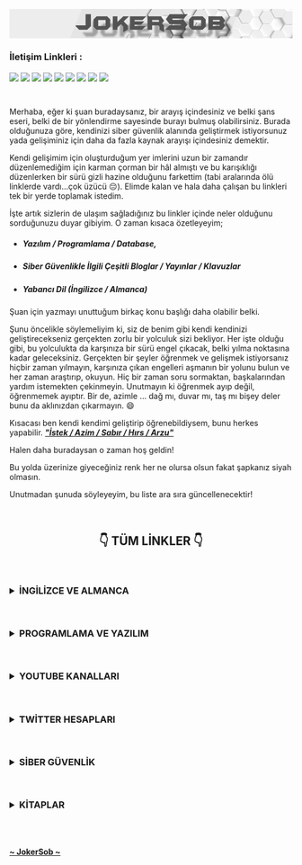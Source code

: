 <a href="https://github.com/JokerSob"><img align="center" alt="header" width="700" src="JokerSob.png"></a>

<!--          LİNKLER ALANI          -->
### <b>     İletişim Linkleri :     </b></tr>

<p align="left">
<a target="blank" href="https://www.youtube.com/channel/UCyXFujTOqgRz9oqU8V-hXww"><img align="center" src="https://img.shields.io/badge/YouTube-%23FF0000.svg?style=for-the-badge&logo=YouTube&logoColor=white" /></a>
<a target="blank" href="https://www.instagram.com/ouzpinkman"><img align="center" src="https://img.shields.io/badge/Instagram-E4405F?style=for-the-badge&logo=instagram&logoColor=white" /></a>
<a target="blank" href="https://twitter.com/SyntaxError_69"><img align="center" src="https://img.shields.io/badge/Twitter-%231DA1F2.svg?style=for-the-badge&logo=Twitter&logoColor=white" /></a>
<a target="blank" href="https://join.skype.com/invite/j2ho1vVuTHv7"><img align="center" src="https://img.shields.io/badge/Skype-%2300AFF0.svg?style=for-the-badge&logo=Skype&logoColor=white" /></a>
<a target="blank" href="https://discord.com/users/1045121857143177317"><img align="center" src="https://img.shields.io/badge/Discord-%235865F2.svg?style=for-the-badge&logo=discord&logoColor=white" /></a>
<a target="blank" href="https://www.tiktok.com/@cy83rp5ych0"><img align="center" src="https://img.shields.io/badge/TikTok-%23000000.svg?style=for-the-badge&logo=TikTok&logoColor=white" /></a>
<a target="blank" href="https://www.linkedin.com/in/oguzcelikutku351912/"><img align="center" src="https://img.shields.io/badge/linkedin-%230077B5.svg?style=for-the-badge&logo=linkedin&logoColor=white" /></a>
<a target="blank"  href="https://github.com/OuzCelikutku"><img align="center" src="https://img.shields.io/badge/github-%23121011.svg?style=for-the-badge&logo=github&logoColor=white" /></a>
<a target="blank" href="mailto:o.celikutku@outlook.com"><img align="center" src="https://img.shields.io/badge/Hotmail-0078D4?style=for-the-badge&logo=microsoft-outlook&logoColor=white" /></a>
</p>

<br />

Merhaba, eğer ki şuan buradaysanız, bir arayış içindesiniz ve belki şans eseri, belki de bir yönlendirme sayesinde burayı bulmuş olabilirsiniz. Burada olduğunuza göre, kendinizi siber güvenlik alanında geliştirmek istiyorsunuz yada gelişiminiz için daha da fazla kaynak arayışı içindesiniz demektir.

Kendi gelişimim için oluşturduğum yer imlerini uzun bir zamandır düzenlemediğim için karman çorman bir hâl almıştı ve bu karışıklığı düzenlerken bir sürü gizli hazine olduğunu farkettim (tabi aralarında ölü linklerde vardı...çok üzücü :pensive:). Elimde kalan ve hala daha çalışan bu linkleri tek bir yerde toplamak istedim.

İşte artık sizlerin de ulaşım sağladığınız bu linkler içinde neler olduğunu sorduğunuzu duyar gibiyim. O zaman kısaca özetleyeyim;
- ##### Yazılım / Programlama / Database,
- ##### Siber Güvenlikle İlgili Çeşitli Bloglar / Yayınlar / Klavuzlar
- ##### Yabancı Dil (İngilizce / Almanca)
Şuan için yazmayı unuttuğum birkaç konu başlığı daha olabilir belki.

Şunu öncelikle söylemeliyim ki, siz de benim gibi kendi kendinizi geliştirecekseniz gerçekten zorlu bir yolculuk sizi bekliyor. Her işte olduğu gibi, bu yolculukta da karşınıza bir sürü engel çıkacak, belki yılma noktasına kadar geleceksiniz. Gerçekten bir şeyler öğrenmek ve gelişmek istiyorsanız hiçbir zaman yılmayın, karşınıza çıkan engelleri aşmanın bir yolunu bulun ve her zaman araştırıp, okuyun. Hiç bir zaman soru sormaktan, başkalarından yardım istemekten çekinmeyin. Unutmayın ki öğrenmek ayıp değil, öğrenmemek ayıptır. Bir de, azimle ... dağ mı, duvar mı, taş mı bişey deler bunu da aklınızdan çıkarmayın. :smile:

Kısacası ben kendi kendimi geliştirip öğrenebildiysem, bunu herkes yapabilir. [<b>*"İstek / Azim / Sabır / Hırs / Arzu"*</b>](https://www.youtube.com/watch?v=nvVhYDxJtqg&ab_channel=G.O.R.A.)

Halen daha buradaysan o zaman hoş geldin! 

Bu yolda üzerinize giyeceğiniz renk her ne olursa olsun fakat şapkanız siyah olmasın.

Unutmadan şunuda söyleyeyim, bu liste ara sıra güncellenecektir!

<br />

<!--          LİNK ALANI          -->
## <center><b>   :point_down:   TÜM LİNKLER   :point_down:   </b></center>

<br />

<!--          YABANCI DİL ALANI          -->
### <center align="left"><details><summary><b>İNGİLİZCE VE ALMANCA</b></summary><br /><details><summary><b>İNGİLİZCE</b></summary>[DiziyleÖğren](https://diziyleogren.com/) <br /> [EGrammar](https://www.e-grammar.org/download/list-of-irregular-verbs.pdf) <br /> [Langenscheidt](https://tr.langenscheidt.com/) <br /> [Dict](https://www.dict.cc/) <br /> [Pons](https://tr.pons.com/%C3%A7eviri) <br /> [Tureng](https://tureng.com/tr/turkce-ingilizce) <br /> [Gutenberg](https://gutenberg.org/) <br /> [LibriVox](https://librivox.org/) <br /> [FreeRice](https://freerice.com/categories/english-vocabulary) <br /> [FreeBooksy](https://www.freebooksy.com/) <br /> [EReaderiq](https://www.ereaderiq.com/freebies?ft=yes&v=all) <br /> [Busuu](https://www.busuu.com/tr) <br /> </details><details><summary><b>ALMANCA</b></summary>[Beluka](https://beluka.de/) <br /> [Langenscheidt](https://tr.langenscheidt.com/almanca-turkce/) <br /> [Goethe A1~C2 WorltListe](https://www.goethe.de/pro/relaunch/prf/tr/A1_SD1_Wortliste_02.pdf) <br /> [Goethe](https://www.goethe.de/ins/tr/tr/sta/ank/prf/gzsd1/inf.html) <br /> [Duden](https://www.duden.de/) <br /> [LibriVox](https://librivox.org/search/?q=deutsch&search_form=advanced) <br /> </details><details><summary><b>KURSLAR</b></summary>[Lingoda](https://www.lingoda.com/en/) <br /> [Cambly](https://www.cambly.com/english?lang=tr) <br /> [Edx English](https://www.edx.org/learn/english) <br /> [Edx German](https://www.edx.org/learn/german) <br /> </details></center>

<br />

<!--          PROGRAMLAMA&YAZILIM ALANI          -->
### <center align="left"><details><summary><b>PROGRAMLAMA VE YAZILIM</b></summary><br /><details><summary><b>PYTHON</b></summary>[Python](https://www.python.org/) <br /> [Python Documentation](https://docs.python.org/3.11/tutorial/index.html) <br /> [Tkinter Documentation](https://docs.python.org/3.11/library/tkinter.html) <br /> [PyQt5 Documentation](https://www.riverbankcomputing.com/static/Docs/PyQt5/) <br /> [PyQt6 Documentation](https://www.riverbankcomputing.com/static/Docs/PyQt6/) <br /> [Qt Documentation](https://doc.qt.io/) <br /> [Django Documentation](https://docs.djangoproject.com/en/4.1/) <br /> [Virtualenv](https://virtualenv.pypa.io/en/latest/user_guide.html) <br /> [Ckeditor Documentation](https://ckeditor.com/) <br /> [Django Crispy Forms](https://django-crispy-forms.readthedocs.io/en/latest/) <br /> [Django User Model](https://simpleisbetterthancomplex.com/tutorial/2016/07/22/how-to-extend-django-user-model.html#onetoone) <br /> [Django Email](https://docs.djangoproject.com/en/4.1/topics/email/) <br /> [Django Smtp Authentication](https://stackoverflow.com/questions/26697565/django-smtpauthenticationerror) <br /> [Asabeneh 30 Days Of Python](https://github.com/Asabeneh/30-Days-Of-Python) <br /> [Yazbel](https://python-istihza.yazbel.com/) <br /> [Codecademy](https://www.codecademy.com/learn/learn-python-3) <br /> [Mobilhanem](https://www.mobilhanem.com/python-egitimi/) <br /> [Python Tutor](https://pythontutor.com/) <br /> [Python Cheatsheet](https://www.pythoncheatsheet.org/) <br /> [Learn Python](https://www.learnpython.org/) <br /> [Real Python](https://realpython.com/python-testing/) <br /> [Edx Computer Science](https://www.edx.org/professional-certificate/introduction-to-python-programming) <br /> [Edx Python Basics for Data Science](https://www.edx.org/course/python-basics-for-data-science?index=product&queryID=12642d47e76e4b472dbb1e4d4f001f19&position=1) <br /> </details><details><summary><b>HTML - CSS - BOOTSTRAP</b></summary>[W3](https://www.w3.org/2010/Talks/1117-html5-plh/basic_html5_doc.html) <br /> [W3 Schools](https://www.w3schools.com/tags/tag_doctype.asp) <br /> [Developer Mozilla](https://developer.mozilla.org/en-US/docs/Web/HTML) <br /> [OWASP HTML Security Cheatsheets](https://cheatsheetseries.owasp.org/cheatsheets/HTML5_Security_Cheat_Sheet.html) <br /> [CSS-Tricks](https://css-tricks.com/) <br /> [Bootstap](https://getbootstrap.com/) <br /> </details><details><summary><b>C - C# - C++</b></summary>[C](https://devdocs.io/c/) <br /> [C Documentation](https://learn.microsoft.com/en-us/cpp/c-language/?view=msvc-170) <br /> [C# Documentation](https://learn.microsoft.com/en-us/dotnet/csharp/) <br /> [C#](https://learn.microsoft.com/en-us/dotnet/csharp/tour-of-csharp/) <br /> [C++ Documentation](https://learn.microsoft.com/en-us/cpp/cpp/?view=msvc-170) <br /> [Mortennobel C++ Cheatsheet](https://github.com/mortennobel/cpp-cheatsheet) <br /> </details><details><summary><b>JAVA - JAVASCRİPT - JQUERY</b></summary>[Java](https://dev.java/learn/) <br /> [Kodlama.io](https://www.kodlama.io/p/yazilim-gelistirici-yetistirme-kampi2) <br /> [JavaScript](https://www.javascript.com/learn/strings) <br /> [Asabeneh 30 Days Of JavaScript](https://github.com/Asabeneh/30-Days-Of-JavaScript) <br /> [JQeury](https://jquery.com/) <br /> </details><details><summary><b>GO</b></summary>[GO](https://go.dev/doc/effective_go) <br /> [GO Example](https://gobyexample.com/) <br /> </details><details><summary><b>PHP</b></summary>[PHP](https://www.php.net/) <br /> </details><details><summary><b>C50X</b></summary>[Kodluyoruz](https://kodluyoruz.org/cs50x/) <br /> [Harvard Course](https://cs50.harvard.edu/x/2022/) <br /> [Harvard Zoom Meeting](https://cs50.harvard.edu/x/2021/zoom/) <br /> [Edx Computer Science](https://www.edx.org/course/introduction-computer-science-harvardx-cs50x?index=product&queryID=de2e4ba53714d083bf68f2463b6cc33c&position=1) <br /> </details><details><summary><b>KILAVUZLAR</b></summary>[W3 Schools](https://www.w3schools.com/) <br /> [StackOverFlow](https://stackoverflow.com/) <br /> [Odin Project](https://www.theodinproject.com/) <br /> [Hyperpolyglot](https://hyperpolyglot.org/scripting) <br /> </details><details><summary><b>KURSLAR - KİTAPLAR - YAYINLAR</b></summary>[WebKenti](https://www.webkenti.net/2014/09/kopyala-yapstr-icerigi-engellemek.html) <br /> [Bilgeİş](https://bilgeis.net/tr) <br /> [Mobilhanem](https://www.mobilhanem.com/) <br /> [Kodlama.io](https://www.kodlama.io/) <br /> [GoalKicker](https://goalkicker.com/) <br /> [BookBoon](https://bookboon.com/en/it-programming-ebooks) <br /> [Free Code Camp](https://www.freecodecamp.org/) <br /> [Roadmap.sh](https://roadmap.sh/) <br /> [Codecademy](https://www.codecademy.com/catalog/all) <br /> [Learn X in Y Minutes](https://learnxinyminutes.com/) <br /> [Edx Computer Programming Courses](https://www.edx.org/learn/computer-programming) <br /> [Edx Data Analysis Courses](https://www.edx.org/learn/data-analysis) <br /> [Learn Code The Hardway](https://learncodethehardway.org/) <br /> [OReilly](https://www.oreilly.com/radar/) <br /> [Exploit Exercises](https://exploit-exercises.com/) <br /> [Bobby Tables](https://bobby-tables.com/) <br /></details><details><summary><b>GENEL</b></summary>[ReCaptcha](https://www.google.com/recaptcha/about/) <br /> [Captcha](http://captcha.net/) <br /> [CodePen](https://codepen.io/) <br /> [Pypl](https://pypl.github.io/PYPL.html) <br /> [Wappalyzer](https://www.wappalyzer.com/) <br /> </details></details></center>

<br/>

<!--          YOUTUBE KANALLARI ALANI          -->
### <center align="left"><details><summary><b>YOUTUBE KANALLARI</b></summary>[John Savill's Technical Training](https://www.youtube.com/@NTFAQGuy) <br /> [Cloud and Serverless Turkey](https://www.youtube.com/@CloudTurkey) <br /> [Cloud Solutions Architect](https://www.youtube.com/@CloudSolutionsArchitect) <br /> [Amazon Web Services](https://www.youtube.com/user/AmazonWebServices/Cloud) <br /> [SentiaCloud](https://www.youtube.com/@sentiacloud8663/videos) <br /> [JohnnyXmas](https://www.youtube.com/c/JohnnyXmas) <br /> [Adrian Crenshaw](https://www.youtube.com/@irongeek) <br /> [BSides DC](https://www.youtube.com/@BsidesdcOrg) <br /> [samy kamkar](https://www.youtube.com/@samykamkar) <br /> [Art of the Problem](https://www.youtube.com/@ArtOfTheProblem) <br /> [Derek Banas](https://www.youtube.com/@derekbanas) <br /> [Arin Yazilim](https://www.youtube.com/c/ArinYazilim) <br /> [TheBeefproject](https://www.youtube.com/@TheBeefproject/videos) <br /> [Brav0Hax](https://www.youtube.com/user/Brav0Hax) <br /> [Alternatif Eğitim](https://www.youtube.com/@AlternatifEgitim/videos) <br /> [Seron Swordson](https://www.youtube.com/channel/UC67zbIoIoQWPqaPRdHiIQXg/videos) <br /> [RIDWAN AG](https://www.youtube.com/@ridwanag1143) <br /> [Atil Samancioglu](https://www.youtube.com/channel/UCnmAu7FF7LeoyTozrMVtTxQ) <br /> [Cahit Yolacan](https://www.youtube.com/c/CahitYolacan) <br /> [Techno Digital](https://www.youtube.com/@technodigital1386) <br /> [Linode](https://www.youtube.com/@linode) <br /> [Hacking & Security](https://www.youtube.com/@Agonlusen666) <br /> [HdCoders](https://www.youtube.com/c/HdCoders) <br /> [Sysadmin102](https://www.youtube.com/c/sysadmin102) <br /> [David Bombal](https://www.youtube.com/c/DavidBombal) <br /> [The saptanil](https://www.youtube.com/c/Thesaptanil) <br /> [Joseph Delgadillo](https://www.youtube.com/@JosephDelgadillo) <br /> [HackerSploit](https://www.youtube.com/HackerSploit) <br /> [sentdex](https://www.youtube.com/@sentdex) <br /> [CodingEntrepreneurs](https://www.youtube.com/@CodingEntrepreneurs) <br /> [Max Goodridge](https://www.youtube.com/@MaxGoodridgeTech) <br /> [Corey Schafer](https://www.youtube.com/c/Coreyms) <br /> [Barış Aslan](https://www.youtube.com/c/Bar%C4%B1%C5%9FAslan) <br /> [Programming with Mosh](https://www.youtube.com/@programmingwithmosh) <br /> [Spinn TV](https://www.youtube.com/@SpinnTV) <br /> [Wanderson](https://www.youtube.com/c/WandersonIsMe) <br /> [Tech-Gram Academy](https://www.youtube.com/c/TechGramAcademy) <br /> [DJ Oamen](https://www.youtube.com/@DJOamen) <br /> [BilgisayarKavramlari](https://www.youtube.com/@Sadievrenseker_BK) <br /> [Yazılım Bilimi](https://www.youtube.com/@YazlmBilimiAnkara) <br /> [Yakın Kampüs](https://www.youtube.com/user/yakinkampus1) <br /> [BeGi BeGi Almanca](https://www.youtube.com/@BeGiBeGi) <br /> [FK LANGUAGE](https://www.youtube.com/@FKLANGUAGE) <br /> [codingwithdidem](https://www.youtube.com/c/codingwithdidem) <br /> [Network Direction](https://www.youtube.com/@NetworkDirection) <br /> [Computerphile](https://www.youtube.com/@Computerphile) <br /> [CrashCourse](https://www.youtube.com/@crashcourse) <br /> [Go Türkiye](https://www.youtube.com/@go_turkiye) <br /> [PiXimperfect](https://www.youtube.com/@PiXimperfect/playlists) <br /> [Bugcrowd](https://www.youtube.com/c/Bugcrowd) <br /> [Feross](https://www.youtube.com/@Ferossity/videos) <br /> [Türkiye Siber Güvenlik Kümelenmesi](https://www.youtube.com/@turkiyesiberguvenlikkumele6983) <br /> [Mehmet D. INCE](https://www.youtube.com/@mdisec) <br /> [The Cyber Mentor](https://www.youtube.com/@TCMSecurityAcademy) <br /> [CS50](https://www.youtube.com/cs50) <br /> [PowerCert Animated Videos ](https://www.youtube.com/c/PowerCertAnimatedVideos) <br /> [edureka!](https://www.youtube.com/@edurekaIN) <br /> [Sadık Turan](https://www.youtube.com/@sadik_turan) <br /> [freeCodeCamp.org](https://www.youtube.com/@freecodecamp) <br /> [RSA Conference](https://www.youtube.com/@RSAConference) <br /> [STÖK](https://www.youtube.com/@STOKfredrik) <br /> [LiveOverflow](https://www.youtube.com/@LiveOverflow) <br /> [Tux Designer](https://www.youtube.com/channel/UCPSWEL_RGs56IShe8FV0quQ/playlists) <br /> [Sıfırdan Bire Herşey](https://www.youtube.com/@emresabuncu) <br /> [Tülin Kayalar](https://www.youtube.com/c/T%C3%BClinKayalar/playlists) <br /> [TJ FREE](https://www.youtube.com/@TJFREE) <br /> [Geekoutdoors](https://www.youtube.com/c/GeekoutdoorsBrand/playlists) <br /> [Loi Liang Yang](https://www.youtube.com/@LoiLiangYang) <br /> [John Hammond](https://www.youtube.com/c/JohnHammond010) <br /> [TomNomNom](https://www.youtube.com/@TomNomNomDotCom) <br /> [Drew Ryan](https://www.youtube.com/@drewr) <br /> [Muhammet Akkuş](https://www.youtube.com/c/muhammetakkusweb) <br /> [Emrah Yüksel](https://www.youtube.com/@EmrahYukselSosyolojiTV) <br /> </details></center>

<br />

<!--          TWİTTER HESAPLARI ALANI          -->
### <center align="left"><details><summary><b>TWİTTER HESAPLARI</b></summary>[Hacker News Network](https://twitter.com/ThisIsHNN) <br /> [Mayuresh](https://twitter.com/pentestit) <br /> [Root-Me](https://twitter.com/rootme_org) <br /> [Natalie Silvanovich](https://twitter.com/natashenka) <br /> [System32Comics](https://twitter.com/System32Comics) <br /> [HackerBoxes](https://twitter.com/HackerBoxes) <br /> [samy kamkar](https://twitter.com/samykamkar) <br /> [Andy](https://twitter.com/ZephrFish) <br /> [Privacy Related News...mostly](https://twitter.com/privacyfocused) <br /> [Brad](https://twitter.com/malware_traffic) <br /> [Cybersecurity](https://twitter.com/cyber) <br /> [NCSC UK](https://twitter.com/NCSC) <br /> [F-Secure](https://twitter.com/FSecure) <br /> [Kaspersky](https://twitter.com/kaspersky) <br /> [US-CERT](https://twitter.com/USCERT_gov) <br /> [Malwarebytes](https://twitter.com/Malwarebytes) <br /> [Holly Graceful](https://twitter.com/HollyGraceful) <br /> [Bitdefender](https://twitter.com/Bitdefender) <br /> [Computing.co.uk](https://twitter.com/Computing_News) <br /> [Network World](https://twitter.com/NetworkWorld) <br /> [BleepingComputer](https://twitter.com/BleepinComputer) <br /> [FedScoop](https://twitter.com/fedscoop) <br /> [The Register](https://twitter.com/TheRegister) <br /> [Motherboard](https://twitter.com/motherboard) <br /> [Help Net Security](https://twitter.com/helpnetsecurity) <br /> [SC Media](https://twitter.com/SCMagazine) <br /> [DarkReading](https://twitter.com/DarkReading) <br /> [Paul Asadoorian @paulasadoorian@infosec.exchange](https://twitter.com/securityweekly) <br /> [SecurityWeek](https://twitter.com/SecurityWeek) <br /> [CIO.com](https://twitter.com/CIOonline) <br /> [CSOonline](https://twitter.com/CSOonline) <br /> [iTWire - Latest News](https://twitter.com/iTWire) <br /> [BetaNews.com](https://twitter.com/BetaNews) <br /> [Hackread.com](https://twitter.com/HackRead) <br /> [The Hacker News](https://twitter.com/TheHackersNews) <br /> [Threatpost](https://twitter.com/threatpost) <br /> [eWeek](https://twitter.com/eWEEKNews) <br /> [Pierluigi Paganini - Security Affairs](https://twitter.com/securityaffairs) <br /> [Tripwire](https://twitter.com/TripwireInc) <br /> [Infosecurity Magazine](https://twitter.com/InfosecurityMag) <br /> [Debra Baker, CISSP CCSP](https://twitter.com/deb_infosec) <br /> [SwiftOnSecurity](https://twitter.com/SwiftOnSecurity) <br /> [Eugene Kaspersky](https://twitter.com/e_kaspersky) <br /> [Peter Kruse | Cybercrime Research](https://twitter.com/peterkruse) <br /> [Catalin Cimpanu](https://twitter.com/campuscodi) <br /> [Neil Rubenking](https://twitter.com/neiljrubenking) <br /> [@mikko](https://twitter.com/mikko) <br /> [warex](https://twitter.com/warex) <br /> [Mohit Kumar](https://twitter.com/unix_root) <br /> [Sadi Evren SEKER](https://twitter.com/sadievrenseker) <br /> [Cem Say](https://twitter.com/say_cem) <br /> [Siber Güvenlik Haber](https://twitter.com/sguvenlikhaber) <br /> [STÖK](https://twitter.com/stokfredrik) <br /> [Heath Maverick Adams](https://twitter.com/thecybermentor) <br /> [Troy Hunt](https://twitter.com/troyhunt) <br /> [Samet SAHIN](https://twitter.com/sametsahinnet) <br /> [Özgür ÖZTÜRK](https://twitter.com/ozgurozturknet) <br /> [Schneier Blog](https://twitter.com/schneierblog) <br /> [SANS Institute](https://twitter.com/SANSInstitute) <br /> [Mehmet INCE](https://twitter.com/mdisec) <br /> [Joe Helle - Mayor of Hacktown](https://twitter.com/joehelle) <br /> [Jayson E. Street 💙 🤗💛 Hacker - Helper - Human](https://twitter.com/jaysonstreet) <br /> [Halil Öztürkci](https://twitter.com/halilozturkci) <br /> [Graham Cluley](https://twitter.com/gcluley) <br /> [Evren](https://twitter.com/evrnyalcin) <br /> [Kubilay Onur Gungor](https://twitter.com/corpuscallosum) <br /> [Bünyamin Demir](https://twitter.com/bunyamindemir) <br /> [briankrebs](https://twitter.com/briankrebs) <br /> [omer citak](https://twitter.com/om3rcitak) <br /> [Naked Security](https://twitter.com/NakedSecurity) <br /> [The Javvad Malik A.I.](https://twitter.com/J4vv4D) <br /> [Dave Kennedy](https://twitter.com/HackingDave) <br /> [HackerOne](https://twitter.com/Hacker0x01) <br /> [Cyber Security Hub](https://twitter.com/CSHubUSA) <br /> [bugcrowd](https://twitter.com/Bugcrowd) <br /> [Brian Ó hEoghanáin (Brian Honan) #BLM He/Him](https://twitter.com/BrianHonan) <br /> [@tib3rius@infosec.exchange @tib3rius@hachyderm.io](https://twitter.com/0xTib3rius) <br /> [TryHackMe](https://twitter.com/RealTryHackMe) <br /> [Black Hat](https://twitter.com/BlackHatEvents) <br /> [The Debian Project](https://twitter.com/debian) <br /> [Vuln Hub](https://twitter.com/VulnHub) <br /> [Ubuntu](https://twitter.com/ubuntu) <br /> [Exploit Database](https://twitter.com/ExploitDB) <br /> [Metasploit Project](https://twitter.com/metasploit) <br /> [DEF CON](https://twitter.com/defcon) <br /> [Offensive Security](https://twitter.com/offsectraining) <br /> [Burp Suite](https://twitter.com/Burp_Suite) <br /> [Hack The Box](https://twitter.com/hackthebox_eu) <br /> [g0t mi1k](https://twitter.com/g0tmi1k) <br /> [Kali Linux](https://twitter.com/kalilinux) <br /> </details></center>

<br />

<!--          SİBER GÜVENLİK ALANI          -->
### <center align="left"><details><summary><b>SİBER GÜVENLİK</b></summary><br /><details><summary><b>BLOGLAR - FORUMLAR</b></summary>[g0tmi1k](https://blog.g0tmi1k.com/) <br /> [oracle](https://blogs.oracle.com/) <br /> [netwrix](https://blog.netwrix.com/) <br /> [stealthbits](https://stealthbits.com/blog/) <br /> [DigiNinja](https://digi.ninja/blog.php) <br /> [carnal0wnage](https://blog.carnal0wnage.com/) <br /> [TheGreyCorner](http://thegreycorner.com/) <br /> [MaliciousLink](https://malicious.link/post/) <br /> [Bernardo Dag](https://bernardodamele.blogspot.com/) <br /> [In the Darkn3ss...](http://jhyx4life.blogspot.com/2007/02/practicas-para-un-hacker-wargames.html) <br /> [Secure Belief](http://amolnaik4.blogspot.com/) <br /> [insidetrust.com](http://insidetrust.blogspot.com/) <br /> [Packetstan](http://www.packetstan.com/) <br /> [Digital Security Research Group](http://dsecrg.blogspot.com/) <br /> [Journey Into Incident Response](http://journeyintoir.blogspot.com/) <br /> [grand stream dreams](http://grandstreamdreams.blogspot.com/) <br /> [System Programming](http://syprog.blogspot.com/) <br /> [waliedassar](http://waleedassar.blogspot.com/) <br /> [Myne-us](http://www.myne-us.com/) <br /> [ihazomgsecurityskillz](http://ihazomgsecurityskillz.blogspot.com/) <br /> [VOLATILE MINDS](http://volatile-minds.blogspot.com/) <br /> [0entropy](http://0entropy.blogspot.com/) <br /> [dream of a reverse engineer](http://dreamofareverseengineer.blogspot.com/) <br /> [Open Security Research](http://blog.opensecurityresearch.com/) <br /> [COSINE SECURITY](http://cosine-security.blogspot.com/) <br /> [Console Cowboys](http://console-cowboys.blogspot.com/) <br /> [ADayWithTape](http://adaywithtape.blogspot.com/) <br /> [Cybexin's Blog - Network Security Blog](http://cybexin.blogspot.com/) <br /> [Archangel Amael's Blog](http://archangelamael.blogspot.com/) <br /> [esploit](http://web.archive.org/web/20111008042631/http://esploit.blogspot.com/) <br /> [First steps into the world of application security](http://noobys-journey.blogspot.com/) <br /> [Reusable Security](https://reusablesec.blogspot.com/) <br /> [A Journey in Security](http://michael-coates.blogspot.com/) <br /> [SKID ROCK](http://skidspot.blogspot.com/) <br /> [Errata Security](https://blog.erratasec.com/) <br /> [lcamtuf's old blog](https://lcamtuf.blogspot.com/) <br /> [Beau's Cybersecurity Blog](https://beauwoods.blogspot.com/?m=1) <br /> [trsec](https://www.reddit.com/r/trsec/) <br /> [A forum for the security professionals and white hat hackers.](https://www.reddit.com/r/Hacking_Tutorials/) <br /> [Technical Information Security Content & Discussion](https://www.reddit.com/r/netsec/) <br /> [Computer Forensics](https://www.reddit.com/r/computerforensics/wiki/faq/#wiki_forensics.3A_where.2Fhow_do_i_begin.3F) <br /> [Hackers-Arise](https://www.hackers-arise.com/) <br /> [coresec](http://web.archive.org/web/20110606035741/http://www.coresec.org/) <br /> [gnucitizen](https://www.gnucitizen.org/) <br /> [Shell-Storm](http://repo.shell-storm.org/) <br /> [Archived MSDN and TechNet Blogs](https://learn.microsoft.com/en-us/archive/blogs/) <br /> [Neal Poole](https://nealpoole.com/blog/) <br /> [contagio](http://contagiodump.blogspot.com/) <br /> [Imperva Blog](https://www.imperva.com/blog/) <br /> [Dogbert's Blog](http://dogber1.blogspot.com/) <br /> [THEXPLOIT](https://thexploit.com/) <br /> [Qualys Security Blog](https://blog.qualys.com/) <br /> [WebSec](https://websec.ca/) <br /> [Jon Oberheide](https://jon.oberheide.org/blog/) <br /> [CCSSForum](https://www.ccssforum.org/) <br /> [Tuts 4 You](https://forum.tuts4you.com/) <br /> [Ubuntu Forums](https://ubuntuforums.org/showthread.php?t=510812) <br /> [Micah Hoffman's Personal Blog](https://webbreacher.com/) <br /> [StrikerSecurity](https://strikersecurity.com/blog/) <br /> [ZeroSec](https://blog.zsec.uk/) <br /> [SHELL IS ONLY THE BEGINNING](https://www.darkoperator.com/) <br /> </details><details><summary><b>YAYINLAR</b></summary>[Mehmet İnce](https://www.mehmetince.net/) <br />[TRAZER OFFICIAL WEB SITE](https://www.trazer.org/) <br />[Null Byte](https://null-byte.wonderhowto.com/) <br />[blackmoreops](https://www.blackmoreops.com/) <br />[zone-h](http://www.zone-h.org/?hz=1) <br />[FeedSpot](https://blog.feedspot.com/cyber_security_rss_feeds/) <br />[feeder](https://feeder.co/discover/security) <br />[packet storm](https://packetstormsecurity.com/) <br />[HACKFEST](https://hackfest.ca/en/) <br />[Corelan Cybersecurity Research](https://www.corelan.be/) <br /> [sbilly Awesome Security](https://github.com/sbilly/awesome-security) <br /> [reddelexc HackerOne Reports](https://github.com/reddelexc/hackerone-reports) <br /> [V33RU IoT Security 101](https://github.com/V33RU/IoTSecurity101) <br /> [bugcrowd Bugcrowd University](https://github.com/bugcrowd/bugcrowd_university) <br /> [EdOverflow Bugbounty Cheatsheet](https://github.com/EdOverflow/bugbounty-cheatsheet) <br /> [Muhammad Khizer Javed](https://whoami.securitybreached.org/guide/) <br /> [medium](https://medium.com/) <br /> [quora](https://www.quora.com/Hackers-How-can-I-get-started-with-hacking/answer/Jobert-Abma) <br /> [osintcurio](https://osintcurio.us/) <br /> [bellingcat](https://www.bellingcat.com/) <br /> [CryptOsint](https://us14.campaign-archive.com/home/?u=c435f53a5568f7951404c8a38&id=7f8ca9c380) <br /> [Sector035](https://sector035.nl/) <br /> [DigiTogy](https://digitogy.com/) <br /> [Forensic Focus](https://www.forensicfocus.com/) <br /> [theyknow's blog & ressources](https://prune2000.github.io/) <br /> [UnderSecurity](http://web.archive.org/web/20130805120611/https://foro.undersecurity.net/index.php) <br /> [hdesser](https://hdesser.wordpress.com/) <br /> [Reiners’ Weblog](https://websec.wordpress.com/) <br /> [brianhaddock](https://www.brianhaddock.com/) <br /> [0x50sec](http://web.archive.org/web/20100426143634/http://www.0x50sec.org/how-to-exploit-local-file-inclusion-vulnerability) <br /> [CompSec](http://web.archive.org/web/20130617084154/http://compsec.org/security/) <br /> [pentestmonkey](https://pentestmonkey.net/) <br /> [ush.it - a beautiful place](https://www.ush.it/) <br /> [eNYe Sec](https://www.enye-sec.org/) <br /> [Hackerdom](https://hackerdom.ru/) <br /> [The Hacker News](https://thehackernews.com/) <br /> [KrebsOnSecurity](https://krebsonsecurity.com/) <br /> [samy kamkar](http://samy.pl/androidmap/) <br /> [infosec](https://resources.infosecinstitute.com/) <br /> [Eli Bendersky's website](https://eli.thegreenplace.net/) <br /> [SkullSecurity](https://www.skullsecurity.org/) <br /> [j00ru//vx tech blog](https://j00ru.vexillium.org/) <br /> [Troy Hunt](https://www.troyhunt.com/) <br /> [DragonJar](https://www.dragonjar.org/) <br /> [Michael Schierl](https://schierlm.users.sourceforge.net/) <br /> [insinuator](https://insinuator.net/) <br /> [Just Another Hacker](http://archive.justanotherhacker.com/index.html) <br /> [Dankalia](http://www.dankalia.com/) <br /> [Pretentious Name](https://www.pretentiousname.com/) <br /> [netspi](https://www.netspi.com/blogs/) <br /> [The Spanner](http://www.thespanner.co.uk/) <br /> [Daniel Miessler](https://danielmiessler.com/) <br /> [tisiphone](https://tisiphone.net/) <br /> [Ean Meyer](https://www.eanmeyer.com/) <br /> [tripwire](https://www.tripwire.com/) <br /> [SC Media](https://www.scmagazine.com/) <br /> [isc2](https://www.isc2.org/) <br /> [concise-courses](https://www.concise-courses.com/) <br /> [SPACE ROGUE](https://www.spacerogue.net/wordpress/) <br /> [hack-ed](https://hack-ed.net/) <br /> [SecurityIntelligence](https://securityintelligence.com/) <br /> [quora](https://www.quora.com/What-got-you-started-in-the-cyber-security-business/answer/Chris-Romeo) <br /> [CSO](https://www.csoonline.com/) <br /> [akimbocore](https://akimbocore.com/) <br /> [AppleInsider](https://appleinsider.com/) <br /> [LinuxBSDos](https://linuxbsdos.com/) <br /> [Thoughts on Security](https://www.scriptjunkie.us/) <br /> [Skeleton Scribe](https://www.skeletonscribe.net/) <br /> [Sudhir @ Pentester](http://www.pentester.co.in/) <br /> [darknet](https://www.darknet.org.uk/) <br /> [IronGeek](http://www.irongeek.com/) <br /> [TOR Shell](http://shelltor.com/) <br /> [rephraseit](https://rephraseit.wordpress.com/) <br /> </details><details><summary><b>KILAVUZLAR</b></summary>[ROSETTA STONE](http://bhami.com/rosetta.html) <br /> [Vim Cheat Sheet](https://vim.rtorr.com/) <br /> [LeCoupa Awesome Cheatsheets](https://github.com/LeCoupa/awesome-cheatsheets/blob/master/languages/bash.sh) <br /> [Advanced Bash-Scripting Guide](https://tldp.org/LDP/abs/html/) <br /> [Shell Scripting Tutorial](https://www.shellscript.sh/) <br /> [Bourne Shell Reference](https://linuxreviews.org/Bourne_Shell_Reference) <br /> [PortSwigger](https://portswigger.net/web-security) <br /> [Nmap](https://nmap.org/) <br /> [Android App Reverse Engineering 101](https://www.ragingrock.com/AndroidAppRE/) <br /> [Aircrack-ng](http://www.aircrack-ng.org/doku.php?id=Main) <br /> [Metasploit Documentation](https://docs.metasploit.com/) <br /> </details><details><summary><b>GÜVENLİK</b></summary>[Cuckoo](https://cuckoo.cert.ee/) <br /> [Lissy93 Personal Security Checklist](https://github.com/Lissy93/personal-security-checklist) <br /> [Aditya Agrawal](https://manifestsecurity.com/) <br /> [mobisec](https://mobisec.reyammer.io/) <br /> [HACKSPLAINING](https://www.hacksplaining.com/) <br /> [OWASP](https://owasp.org/) <br /> [naked security](https://nakedsecurity.sophos.com/) <br /> [SANS](https://www.sans.org/emea/) <br /> [cisco](https://www.cisco.com/site/us/en/index.html) <br /> [SC Media](https://www.scmagazine.com/security-weekly) <br /> [insomnia](https://insomniasec.com/) <br /> [NirSoft](http://www.nirsoft.net/) <br /> [The Honeynet Project](https://www.honeynet.org/) <br /> [LENNY ZELTSER](https://zeltser.com/) <br /> [Welivesecurity](https://www.welivesecurity.com/) <br /> [panda](https://www.pandasecurity.com/en/mediacenter/) <br /> [rapid7](https://docs.rapid7.com/) <br /> [MorningStarSecurity](https://morningstarsecurity.com/) <br /> [optiv](https://www.optiv.com/) <br /> [vdalabs](https://www.vdalabs.com/) <br /> </details><details><summary><b>KURSLAR</b></summary>[BGASecurity](https://www.bgasecurity.com/egitimler/) <br /> [Bilgeİş](https://bilgeis.net/tr) <br /> [Geleceği Yazanlar](https://gelecegiyazanlar.turkcell.com.tr/) <br /> [brandefense](https://brandefense.io/) <br /> [Temel Linux Eğitimi](https://linux-dersleri.github.io/) <br /> [Edx](https://www.edx.org/search?tab=course) <br /> [Fortinet](https://www.fortinet.com/nse-training) <br /> [Microsoft Certifications](https://learn.microsoft.com/en-us/certifications/browse/) <br /> [Elastic](https://www.elastic.co/training/free) <br /> [IBM Security Learning Academy](https://www.securitylearningacademy.com/) <br /> [bookboon](https://bookboon.com/en/it-programming-ebooks) <br /> [HackerRank](https://www.hackerrank.com/) <br /> [CodeWars](https://www.codewars.com/) <br /> [TCM Security Academy](https://academy.tcm-sec.com/) <br /> [Kontra](https://application.security/) <br /> [Bugcrowd University](https://www.bugcrowd.com/hackers/bugcrowd-university/) <br /> [PortSwigger](https://portswigger.net/web-security) <br /> [ossu Open Source Society University](https://github.com/orgs/ossu/repositories) <br /> [coursera](https://www.coursera.org/) <br /> [The Joy of Cryptography](https://joyofcryptography.com/) <br /> [Crypto 101](https://www.crypto101.io/) <br /> [CyberSoc | Cyber Detective CTF](https://ctf.cybersoc.wales/) <br /> [CS6038/CS5138 Malware Analysis, UC](https://class.malware.re/) <br /> [SANS](https://www.sans.org/security-resources/) <br /> [nist](https://www.nist.gov/itl/applied-cybersecurity/nice/resources/online-learning-content) <br /> [GeeksforGeeks](https://www.geeksforgeeks.org/computer-network-tutorials/) <br /> [Skills](https://www.pluralsight.com/browse) <br /> [picussecurity](https://academy.picussecurity.com/) <br /> [hmaverickadams](https://github.com/hmaverickadams?tab=repositories) <br /> [CTF Field Guide](https://trailofbits.github.io/ctf/) <br /> [Orange Cyberdefense](https://sensepost.com/blog/6254.html) <br /> </details><details><summary><b>GENEL</b></summary>[Arka Kapı Dijital Kütüphane](https://read.arkakapimag.com/) <br /> [FurkanTsdmr ETIK HACKER](https://github.com/FurkanTsdmr/ETIK-HACKER/blob/main/K%C4%B0TAP.md) <br /> [Penetration Testing Execution Standard](http://www.pentest-standard.org/index.php/Main_Page) <br /> [securitytube](http://www.securitytube.net/listing?type=latest) <br /> [Offensive-Security WPA Rainbow Tables](http://web.archive.org/web/20090401203054/http://www.offensive-security.com/wpa-tables) <br /> [IronGeek](http://www.irongeek.com/i.php?page=videos/derbycon4/t207-attack-paths-breaking-into-infosec-from-it-or-other-totally-different-fields-eve-adams-and-johnny-xmas) <br /> [CVE Exploit Kit list](http://web.archive.org/web/20130918081406/http://exploitkit.ex.ohost.de/CVE%20Exploit%20Kit%20List.htm) <br /> </details></details></center>

<br />

<!--          KİTAPLAR ALANI          -->
### <center align="left"><details><summary><b>KİTAPLAR</b></summary><br /><details><summary><b>İNGİLİZCE</b></summary>[Abusing the Internet of Things](https://www.amazon.com/Abusing-Internet-Things-Blackouts-Freakouts/dp/1491902337) <br /> [Android Hacker's Handbook](https://www.amazon.com/Android-Hackers-Handbook-Joshua-Drake/dp/111860864X) <br /> [Android Internals A Confectioner's Cookbook](https://www.amazon.com/Android-Internals-Power-Users-View/dp/0991055527) <br /> [Applied Cyber Security and the Smart Grid](https://www.oreilly.com/library/view/applied-cyber-security/9781597499989/) <br /> [AWS Penetration Testing](https://www.amazon.com.tr/AWS-Penetration-Testing-Beginners-Metasploit/dp/1839216921) <br /> [Blue Team Field Manual](https://www.amazon.com/Blue-Team-Field-Manual-BTFM/dp/154101636X) <br /> [Countering Innovative Sandbox Evasion Techniques used by Malware](https://www.bgasecurity.com/makale/countering-innovative-sandbox-evasion-techniques-used-by-malware/) <br /> [Crypto101](https://www.crypto101.io/Crypto101.pdf) <br /> [Cybersecurity – Attack and Defense Strategies](https://www.amazon.com/Cybersecurity-Defense-Strategies-Infrastructure-security/dp/1788475291) <br /> [Gray Hat Hacking](https://www.amazon.com/Gray-Hat-Hacking-Ethical-Handbook/dp/1260108414) <br /> [Hacking The Xbox](https://www.amazon.com/Hacking-Xbox-Introduction-Reverse-Engineering/dp/1593270291) <br /> [Hands-On AWS Penetration Testing with Kali Linux](https://www.amazon.com/Hands-Penetration-Testing-Kali-Linux/dp/1789136725) <br /> [Hardware Hacking Have Fun while Voiding your Warranty](https://www.amazon.com/Hardware-Hacking-While-Voiding-Warranty/dp/1932266836) <br /> [Incognito Toolkit](https://www.amazon.com/Incognito-Toolkit-Communicating-Publishing-Researching/dp/0985049146) <br /> [Inside Radio](https://www.amazon.com.tr/Inside-Radio-Attack-Defense-Guide/dp/9811084467) <br /> [Iot Penetration Testing Cookbook](https://www.amazon.com/IoT-Penetration-Testing-Cookbook-vulnerabilities/dp/1787280578) <br /> [Kali Linux Revealed-2017](https://www.amazon.com/Kali-Linux-Revealed-Penetration-Distribution/dp/0997615605) <br /> [Kali Linux Revealed-2021](https://upload.wikimedia.org/wikipedia/commons/5/5d/Kali-Linux-Revealed-2021-edition.pdf) <br /> [Kevin Mitnick - The Art Of Deception](https://www.amazon.com/Art-Deception-Controlling-Element-Security/dp/076454280X) <br /> [Kevin Mitnick - The Art of Intrusion](https://www.amazon.com/Art-Intrusion-Exploits-Intruders-Deceivers-ebook/dp/B000S1M0DG) <br /> [Learning Linux Binary Analysis](https://www.amazon.com/Learning-Binary-Analysis-elfmaster-ONeill/dp/1782167102) <br /> [Linksys WRT54G Ultimate Hacking 1st Edition](https://www.amazon.com/Linksys-WRT54G-Ultimate-Hacking-Asadoorian/dp/1597491667) <br /> [Metasploit Penetration Testing Cookbook](https://www.amazon.com/Metasploit-Penetration-Testing-Cookbook-environments/dp/1788623177) <br /> [Metasploit Penetration Testing Cookbook](https://www.amazon.com/Metasploit-Penetration-Testing-Cookbook-Abhinav/dp/1849517428) <br /> [Metasploit-The-Penetration-Tester-s-Guide](https://www.amazon.com/Metasploit-Penetration-Testers-David-Kennedy/dp/159327288X) <br /> [nmap cheet sheet](https://www.stationx.net/nmap-cheat-sheet/) <br /> [Nmap Network Scanning](https://www.amazon.com.tr/Nmap-Network-Scanning-Discovery-Paperback/dp/0979958717) <br /> [OWASP Testing Guide](https://owasp.org/www-pdf-archive/OTGv4.pdf) <br /> [Pass the Cookie andPivot to the Cloud](https://c3lt.de/media/Pass_The_Cookie.pdf) <br /> [Penetration Testing - A hands-on introduction to Hacking](https://www.amazon.com/Penetration-Testing-Hands-Introduction-Hacking/dp/1593275641) <br /> [PortSwigger cheat sheet](https://portswigger.net/web-security/cross-site-scripting/cheat-sheet) <br /> [Practical Hardware Pentesting](https://www.amazon.com/Practical-Hardware-Pentesting-attacking-protecting/dp/1789619130) <br /> [Practical Hardware Pentesting -2nd Edition](https://www.amazon.com/Practical-Hardware-Pentesting-techniques-embedded/dp/1803249323) <br /> [Practical IoT Hacking](https://www.amazon.com/Practical-IoT-Hacking-Fotios-Chantzis-ebook/dp/B085BVVSN6) <br /> [Social Engineering 1st Edition](https://www.amazon.com/Social-Engineering-first-Text-Only/dp/B004P9LRDG) <br /> [Social Engineering_2nd Edition](https://www.amazon.com/Social-Engineering-Second-Science-Hacking/dp/B07NS53TKR) <br /> [The Art of Pcb Reverse Engineering](https://www.amazon.in/Art-Pcb-Reverse-Engineering-Unravelling/dp/1499323441) <br /> [The Car Hacker's Handbook](https://www.amazon.com/Car-Hackers-Handbook-Penetration-Tester/dp/1593277032) <br /> [The Firmware Handbook (Embedded Technology) 1st Edition](https://www.amazon.com/Firmware-Handbook-Embedded-Technology/dp/075067606X) <br /> [The Goal A Process of Ongoing Improvemen](https://www.amazon.com/Goal-Process-Ongoing-Improvement/dp/0884271951) <br /> [The Hardware Hacking Handbook](https://www.amazon.com/Hardware-Hacking-Handbook-Breaking-Embedded-ebook/dp/B077WZBFYL) <br /> [The Joy of Cryptography](https://joyofcryptography.com/pdf/book.pdf) <br /> [The Phoenix Project](https://www.amazon.com/Phoenix-Project-DevOps-Helping-Business/dp/0988262592) <br /> [The Unicorn Project](https://www.amazon.com/Unicorn-Project-Developers-Disruption-Thriving-ebook/dp/B07QT9QR41) <br /> [Web Hacking 101](https://www.goodreads.com/book/show/33596532-web-hacking-101) <br /> </details><details><summary><b>TÜRKÇE</b></summary>[10 Soruda CEH(Certified Ethical Hacker) Sertifikası](https://www.bgasecurity.com/makale/10-soruda-ceh-sertifikasyonu/) <br /> [Adli Bilişim Açısından DoS ve DDoS Saldırıları ve Korunma Yöntemleri](https://www.bgasecurity.com/makale/adli-bilisim-acisindan-dos-ve-ddos-saldirilari-ve-korunma-yontemleri/) <br /> [Adli Bilişim Açısından E-posta Sistemi](https://www.bgasecurity.com/makale/adli-bilisim-acisindan-e-posta-sistemi/) <br /> [Ağ Protokollerine Yönelik Adli Bilişim Analizi](https://www.bgasecurity.com/makale/ag-protokollerine-yonelik-adli-bilisim-analizi/) <br /> [Ağ Temelleri](#) <br /> [Android Zararlı Yazılım Analizi](https://www.bgasecurity.com/makale/android-zararli-yazilim-analizi/) <br /> [Android Zararlı Yazılım Analizi ve Güvenlik Yaklaşımları](https://www.bgasecurity.com/makale/android-zararli-yazilim-analizi-ve-guvenlik-yaklasimlari/) <br /> [Beyaz Şapkalı Hacker CEH Eğitimi Ağ Tabanli Saldırılar ve Paket Analizi](#) <br /> [Beyaz Şapkalı Hacker CEH Eğitimi Aktif Bilgi Toplama](https://www.slideshare.net/prismabilisim/aktif-bilgi-toplama) <br /> [Beyaz Şapkalı Hacker CEH Eğitimi Exploit Aşaması](https://www.slideshare.net/prismabilisim/exploit-aamas-118741819) <br /> [Beyaz Şapkalı Hacker CEH Eğitimi IPS-IDS-WAF Atlatma Teknikleri](#) <br /> [Beyaz Şapkalı Hacker CEH Eğitimi Kablosuz Ağ Güvenliği](#) <br /> [Beyaz Şapkalı Hacker CEH Eğitimi Parola Kırma Saldırıları](https://www.slideshare.net/prismabilisim/beyaz-apkal-hacker-ceh-eitimi-parola-krma-saldrlar) <br /> [Beyaz Şapkalı Hacker CEH Eğitimi Pasif Bilgi Toplama OSINT](https://www.slideshare.net/prismabilisim/pasif-bilgi-toplama-osint) <br /> [Beyaz Şapkalı Hacker CEH Eğitimi Siber Güvenlik Temelleri](https://www.slideshare.net/prismabilisim/siber-gvenlik-temelleri-118448724) <br /> [Beyaz Şapkalı Hacker CEH Eğitimi Sosyal Mühendislik Saldırıları](#) <br /> [Beyaz Şapkalı Hacker CEH Eğitimi Web Uygulama Güvenliği](#) <br /> [Beyaz Şapkalı Hacker CEH Eğitimi Zafiyet Keşfi](https://www.slideshare.net/prismabilisim/zafiyet-kefi-118839047) <br /> [Beyaz Şapkal Hacker Eğitimi](https://www.bgasecurity.com/makale/beyaz-sapkali-hacker-egitimi-yardimci-ders-notlari/) <br /> [BEYAZ ŞAPKALI HACKER EĞİTİMİ](https://www.bgasecurity.com/makale/beyaz-sapkali-hacker-egitim-notlari/) <br /> [Bilgi Güvenliğinde Sızma Testleri](https://www.bgasecurity.com/makale/bilgi-guvenliginde-sizma-testleri/) <br /> [Bilişim Sistemlerinde Adli Bilişim Analizi ve Bilgisayar Olayları İnceleme](https://www.bgasecurity.com/makale/bilisim-sistemlerinde-adli-bilisim-analizi-ve-bilgisayar-olaylari-inceleme/) <br /> [Bilişim Suçlarında IP Adres Analizi](https://www.bgasecurity.com/makale/bilisim-suclarinda-ip-adres-analizi/) <br /> [Bir Bilgi Güvenliği İhlal Şüphesi Olayı Analizi](https://www.bgasecurity.com/makale/bir-bilgi-guvenligi-ihlal-suphesi-olayi-analizi/) <br /> [Bulut Bilişim](https://www.amazon.com.tr/Bulut-Bili%C5%9Fim-Metin-Turan/dp/9750254503/ref=sr_1_1?keywords=bulut+bili%C5%9Fim&qid=1639946789&sprefix=bulut+bili%2Caps%2C72&sr=8-1) <br /> [BULUT BİLİŞİM EL KİTABI](https://yukselis.files.wordpress.com/2012/01/bulutbilic59fimelkitabc4b1.pdf) <br /> [Caldera İle Saldırı Simülasyonu](https://www.bgasecurity.com/makale/caldera-ile-saldiri-simulasyonu/) <br /> [Derinlemesine Paket İnceleme (Deep Packet Inspection)](https://www.bgasecurity.com/makale/derinlemesine-paket-inceleme-deep-packet-inspection/) <br /> [DoS DDoS Saldırıları ve Korunma Yöntemleri](https://www.bgasecurity.com/makale/dos-ddos-saldirilari-ve-korunma-yontemleri-kitabi/) <br /> [E-Mail Forensics](https://www.bgasecurity.com/makale/e-mail-forensics/) <br /> [E-posta Başlıklarından Bilgi Toplama](https://www.bgasecurity.com/makale/e-posta-basliklarindan-bilgi-toplama/) <br /> [Ethical Hacking Offensive ve Defensive](https://www.kitapyurdu.com/kitap/ethicalhackingoffensivevedefensive/451361.html&manufacturer_id=188125) <br /> [FTP ve Güvenlik Duvarları](https://www.bgasecurity.com/makale/ftp-ve-guvenlik-duvarlari/) <br /> [Güvenlik Testlerinde Bilgi Toplama](https://www.bgasecurity.com/makale/guvenlik-testlerinde-bilgi-toplama/) <br /> [Güvenli Veri Silme ve Dosya Kurtarma](https://www.bgasecurity.com/makale/guvenli-veri-silme-ve-dosya-kurtarma/) <br /> [Hack Kültürü ve Hacktivizm](https://ekitap.alternatifbilisim.org/pdf/hack-kulturu-ve-hacktivizm.pdf) <br /> [Hacklenmiş Linux Sistem Analizi](https://www.bgasecurity.com/makale/hacklenmis-linux-sistem-analizi/) <br /> [Hacklenmiş Web Sunucu Analizi](https://www.bgasecurity.com/makale/hacklenmis-web-sunucu-analizi/) <br /> [Herkes İçin Siber Güvenlik](https://berqnet.com/uploads/herkesicin_siberguvenlik.pdf) <br /> [Hping Kullanarak Ağ Keşif Çalışmaları](https://www.slideshare.net/bgasecurity/hping-kullanarak-a-keif-almalar) <br /> [HTTPS Ne Kadar Güvenlidir(sslstrip)](https://www.bgasecurity.com/makale/https-ne-kadar-guvenlidir-sslstrip/#:~:text=Me%C5%9Fhur%20bir%20s%C3%B6z%20vard%C4%B1r%3A%20%E2%80%9Cbiz,olu%C5%9Fturan%20katmanlardan%20en%20basiti%20kadard%C4%B1r.) <br /> [İnternet Üzerinde Anonimlik ve Tespit Yöntemleri](https://www.bgasecurity.com/makale/internet-uzerinde-anonimlik-ve-tespit-yontemleri/) <br /> [İstihbarat Teknikleri](https://www.scribd.com/doc/291405143/Gultekin-Avc%C4%B1-Istihbarat-Teknikleri-pdf) <br /> [İşletim Sistemlerinde Güvenlik Tartışması](https://www.bgasecurity.com/makale/isletim-sistemlerinde-guvenlik-tartismasi-2/) <br /> [Kablosuz Ağlarda Adli Analiz](https://www.bgasecurity.com/makale/kablosuz-aglarda-adli-analiz/) <br /> [Kablosuz Ağlar ve Güvenlik Riskleri](https://www.slideshare.net/bgasecurity/kablosuz-alar-ve-gvenlik-riskleri) <br /> [KaliLinuxGiriş](https://www.slideshare.net/mmetince/kali-ile-linuxe-giri-intelrad) <br /> [Kevin Mitnick - Aldatma Sanati](https://www.amazon.com.tr/ALDATMA-SANATI-Kolektif/dp/9757064912) <br /> [Kevin Mitnick - Sızma Sanati](https://www.amazon.com.tr/SIZMA-SANATI-Kolektif/dp/6055164205) <br /> [Man in-the-browser Saldırılarının Analizi](https://www.bgasecurity.com/makale/man-in-the-browser-saldirilarinin-analizi/) <br /> [Metasploit El Kitabı](https://www.bgasecurity.com/makale/metasploit-el-kitabi/) <br /> [Oracle Veritabanı Güvenlik Testi Çalışmaları](https://www.bgasecurity.com/makale/oracle-veritabani-guvenlik-testi-calismalari/) <br /> [Outlook E-Mail Forensics](https://www.bgasecurity.com/makale/outlook-e-mail-forensics/) <br /> [Packet-O-Matic: Network Forensic Aracı](https://www.slideshare.net/bgasecurity/packetomaticnetwork-forensic-arac) <br /> [Pentest Çalışmalarında Kablosuz Ağ Güvenlik Testleri](https://www.bgasecurity.com/makale/pentest-calismalarinda-kablosuz-ag-guvenlik-testleri/) <br /> [Ram Belleklerinin Adli Bilişim Analiz Teknikleri](https://www.bgasecurity.com/makale/ram-belleklerinin-adli-bilisim-analiz-teknikleri/) <br /> [Sandbox vs Evasion Nasıl Çalışır Nasıl Aşılır](https://www.slideshare.net/bgasecurity/sandbox-atlatma-teknikleri-ve-neriler) <br /> [Sızma Testlerinde Armitage Kullanımı](https://www.bgasecurity.com/makale/sizma-testlerinde-armitage-kullanimi/) <br /> [Sızma Testlerinde Parola Kırma Saldırıları](https://www.bgasecurity.com/makale/sizma-testlerinde-parola-kirma-saldirilari/) <br /> [Siber Tehdit Gözetleme ve SIEM Olarak Açık Kaynak Sistemlerin Kullanımı](https://www.bgasecurity.com/makale/siber-tehdit-gozetleme-ve-siem-olarak-acik-kaynak-sistemlerin-kullanimi/) <br /> [Siem Log Korelasyon Sunumu](https://www.bgasecurity.com/makale/siem-log-korelasyon-sunumu/) <br /> [Snort IPS Intrusion Prevention System Eğitimi](https://www.bgasecurity.com/makale/snort-ipsintrusion-prevention-system-egitimi/) <br /> [SSH Tünelleme ile İçerik Filtreleyicileri Atlatmak](https://www.bgasecurity.com/makale/ssh-tunelleme-ile-icerik-filtreleyicileri-atlatmak/) <br /> [Steganografi Nedir Nasıl Çalışır ve Araçları](https://www.bgasecurity.com/makale/steganografi-nedir-nasil-calisir-ve-araclari/#:~:text=Sonu%C3%A7%20olarak%2C%20steganografi%20%E2%80%9CGizli%20%2D,olarak%20bilinen%20iki%20yol%20mevcuttur.) <br /> [Websocket Protokolnün İncelenmesi](https://www.slideshare.net/bgasecurity/websocket-protokolnn-derinlemesine-incelenmesi-252744983) <br /> [Web Sunucularına Yönelik DDoS Saldırıları](https://www.slideshare.net/bgasecurity/web-ddos) <br /> [Web Uygulama Güvenliği #101](https://dl.packetstormsecurity.net/papers/web/webappsec-101.pdf) <br /> [Web Uygulama Güvenliği](https://afyonluoglu.org/PublicWebFiles/cyber/egitim/sgep/SGEP-UYG303.pdf) <br /> [Web Uygulama Güvenliğine Kartal Bakışı](https://www.bgasecurity.com/makale/web-uygulama-guvenligine-kartal-bakisi/) <br /> [Windows 7 Ortamında Zararlı Yazılım Analizi](https://www.bgasecurity.com/makale/windows-7-ortaminda-zararli-yazilim-analizi/) <br /> [Windows Sistemlerde Sysmon İle Log Analizi](https://www.bgasecurity.com/makale/windows-sistemlerde-sysmon-ile-log-analizi/) <br /> [Zararlı Yazılım Analizi Eğitimi Lab Kitabı](https://www.bgasecurity.com/makale/zararli-yazilim-analizi-egitimi-lab-kitabi/) <br /> [Zararlı Yazılım Analizi İçin Lab Ortamı Hazırlamak](https://www.bgasecurity.com/makale/zararli-yazilim-analizi-icin-lab-ortami-hazirlamak/) <br /> </details></center>

<br />
<br />

[<b> ~ JokerSob ~ </b>](https://github.com/JokerSob)
